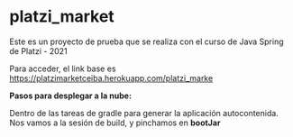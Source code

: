 # platzi_market
Este es un proyecto de prueba que se realiza con el curso de Java Spring de Platzi - 2021

Para acceder, el link base es https://platzimarketceiba.herokuapp.com/platzi_marke

**Pasos para desplegar a la nube:**

Dentro de las tareas de gradle para generar la aplicación autocontenida.
Nos vamos a la sesión de build, y pinchamos en **bootJar**